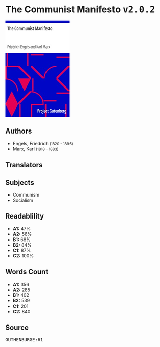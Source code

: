 # The Communist Manifesto <kbd>v2.0.2</kbd>

![](./cover.medium.jpg "")

## Authors


 - Engels, Friedrich <small>(1820 - 1895)</small>
 - Marx, Karl <small>(1818 - 1883)</small>

## Translators



## Subjects


 - Communism
 - Socialism

## Readablility


 - **A1:** 47%
 - **A2:** 56%
 - **B1:** 68%
 - **B2:** 84%
 - **C1:** 87%
 - **C2:** 100%

## Words Count


 - **A1:** 356
 - **A2:** 285
 - **B1:** 402
 - **B2:** 539
 - **C1:** 201
 - **C2:** 840

## Source


<kbd>GUTHENBURGE:61</kbd>
